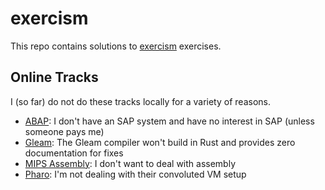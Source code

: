# exercism

This repo contains solutions to [exercism](https://exercism.org) exercises.

## Online Tracks

I (so far) do not do these tracks locally for a variety of reasons.

- [ABAP](https://exercism.org/tracks/abap): I don't have an SAP system and have no interest in SAP (unless someone pays me)
- [Gleam](https://exercism.org/tracks/gleam): The Gleam compiler won't build in Rust and provides zero documentation for fixes
- [MIPS Assembly](https://exercism.org/tracks/mips): I don't want to deal with assembly
- [Pharo](https://exercism.org/tracks/pharo-smalltalk): I'm not dealing with their convoluted VM setup

